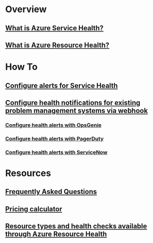 # Overview
## [What is Azure Service Health?](service-health-overview.md)
## [What is Azure Resource Health?](resource-health-overview.md)
# How To
## [Configure alerts for Service Health](../monitoring-and-diagnostics/monitoring-activity-log-alerts-on-service-notifications.md?toc=%2fazure%2fservice-health%2ftoc.json)
## [Configure health notifications for existing problem management systems via webhook](service-health-alert-webhook-guide.md)
### [Configure health alerts with OpsGenie](service-health-alert-webhook-opsgenie.md)
### [Configure health alerts with PagerDuty](service-health-alert-webhook-pagerduty.md)
### [Configure health alerts with ServiceNow](service-health-alert-webhook-servicenow.md)
# Resources
## [Frequently Asked Questions](resource-health-faq.md)
## [Pricing calculator](https://azure.microsoft.com/pricing/calculator/)
## [Resource types and health checks available through Azure Resource Health](resource-health-checks-resource-types.md)

